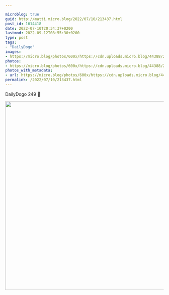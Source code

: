 ```yaml
---

microblog: true
guid: http://matti.micro.blog/2022/07/10/213437.html
post_id: 1614418
date: 2022-07-10T20:34:37+0200
lastmod: 2022-09-12T08:55:30+0200
type: post
tags:
- "DailyDogo"
images:
- https://micro.blog/photos/600x/https://cdn.uploads.micro.blog/44388/2022/c1460ff3f0.jpg
photos:
- https://micro.blog/photos/600x/https://cdn.uploads.micro.blog/44388/2022/c1460ff3f0.jpg
photos_with_metadata:
- url: https://micro.blog/photos/600x/https://cdn.uploads.micro.blog/44388/2022/c1460ff3f0.jpg
permalink: /2022/07/10/213437.html
---
```

DailyDogo 249 🐶

<img src="/media/uploads/2022/c1460ff3f0.jpg" width="600" height="600" alt="" />
